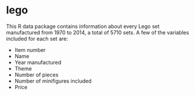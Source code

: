 # lego

This R data package contains information about every Lego set manufactured from 1970 to 2014, a total of 5710 sets. A few of the variables included for each set are:

- Item number
- Name
- Year manufactured
- Theme
- Number of pieces
- Number of minifigures included
- Price